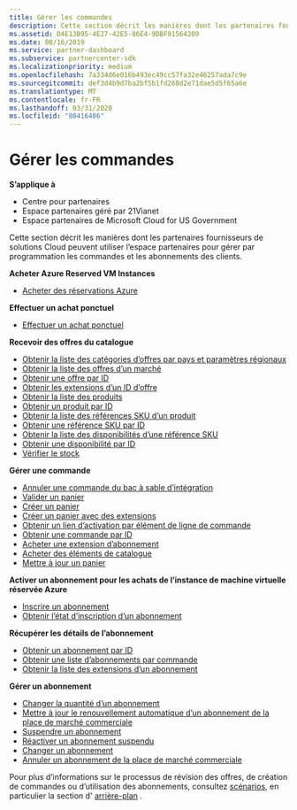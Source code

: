 ```yaml
---
title: Gérer les commandes
description: Cette section décrit les manières dont les partenaires fournisseurs de solutions Cloud peuvent utiliser l’espace partenaires pour gérer par programmation les commandes et les abonnements des clients.
ms.assetid: D4E13B95-4E27-42E5-86E4-9DBF91564209
ms.date: 08/16/2019
ms.service: partner-dashboard
ms.subservice: partnercenter-sdk
ms.localizationpriority: medium
ms.openlocfilehash: 7a334d6e016b493ec49cc57fa32e46257ada7c9e
ms.sourcegitcommit: def3d4b9d7ba2bf5b1fd268d2e71dae5d5f65a6e
ms.translationtype: MT
ms.contentlocale: fr-FR
ms.lasthandoff: 03/31/2020
ms.locfileid: "80416486"
---
```

# <a name="manage-orders"></a>Gérer les commandes


**S’applique à**

- Centre pour partenaires
- Espace partenaires géré par 21Vianet
- Espace partenaires de Microsoft Cloud for US Government

Cette section décrit les manières dont les partenaires fournisseurs de solutions Cloud peuvent utiliser l’espace partenaires pour gérer par programmation les commandes et les abonnements des clients.

**Acheter Azure Reserved VM Instances**  
- [Acheter des réservations Azure](purchase-azure-reservations.md)   

**Effectuer un achat ponctuel**  
- [Effectuer un achat ponctuel](make-a-one-time-purchase.md) 

**Recevoir des offres du catalogue**  
- [Obtenir la liste des catégories d’offres par pays et paramètres régionaux](get-a-list-of-offer-categories-by-country-and-locale.md)
- [Obtenir la liste des offres d’un marché](get-a-list-of-offers-for-a-market.md)
- [Obtenir une offre par ID](get-an-offer-by-id.md)
- [Obtenir les extensions d’un ID d’offre](get-addon-offers-by-offer-id.md)
- [Obtenir la liste des produits](get-a-list-of-products.md)
- [Obtenir un produit par ID](get-a-product-by-id.md)
- [Obtenir la liste des références SKU d’un produit](get-a-list-of-skus-for-a-product.md)
- [Obtenir une référence SKU par ID](get-a-sku-by-id.md)
- [Obtenir la liste des disponibilités d’une référence SKU](get-a-list-of-availabilities-for-a-sku.md)
- [Obtenir une disponibilité par ID](get-an-availability-by-id.md)
- [Vérifier le stock](check-inventory.md)

**Gérer une commande**  
- [Annuler une commande du bac à sable d’intégration](cancel-an-order-from-the-integration-sandbox.md)
- [Valider un panier](checkout-a-cart.md)
- [Créer un panier](create-a-cart.md)  
- [Créer un panier avec des extensions](create-a-cart-with-add-ons.md)
- [Obtenir un lien d’activation par élément de ligne de commande](get-activation-link-by-order-line-item.md)  
- [Obtenir une commande par ID](get-an-order-by-id.md)
- [Acheter une extension d’abonnement](purchase-an-add-on-to-a-subscription.md)
- [Acheter des éléments de catalogue](purchase-catalog-items.md)
- [Mettre à jour un panier](update-a-cart.md)  

**Activer un abonnement pour les achats de l’instance de machine virtuelle réservée Azure**  
- [Inscrire un abonnement](register-a-subscription.md)
- [Obtenir l’état d’inscription d’un abonnement](get-subscription-registration-status.md) 

**Récupérer les détails de l’abonnement**  
- [Obtenir un abonnement par ID](get-a-subscription-by-id.md)  
- [Obtenir une liste d’abonnements par commande](get-a-list-of-subscriptions-by-order.md)  
- [Obtenir la liste des extensions d’un abonnement](get-a-list-of-add-ons-for-a-subscription.md)  

**Gérer un abonnement**  
- [Changer la quantité d’un abonnement](change-the-quantity-of-a-subscription.md)
- [Mettre à jour le renouvellement automatique d’un abonnement de la place de marché commerciale](update-autorenew-for-an-azure-marketplace-subscription.md)
- [Suspendre un abonnement](suspend-a-subscription.md)
- [Réactiver un abonnement suspendu](reactivate-a-suspended-a-subscription.md)
- [Changer un abonnement](transition-a-subscription.md)
- [Annuler un abonnement de la place de marché commerciale](cancel-an-azure-marketplace-subscription.md)

Pour plus d’informations sur le processus de révision des offres, de création de commandes ou d’utilisation des abonnements, consultez [scénarios](scenarios.md), en particulier la section d' [arrière-plan](scenarios.md#background) .